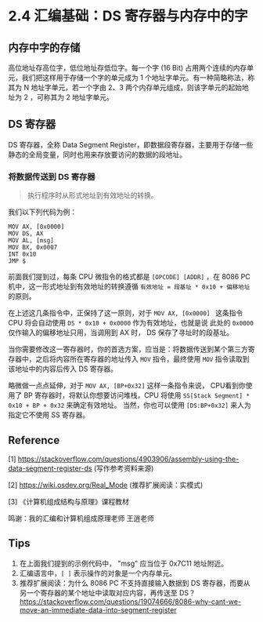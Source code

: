 # 2.4 汇编基础：DS 寄存器与内存中的字

## 内存中字的存储

高位地址存高位字，低位地址存低位字。每一个字 (16 Bit) 占用两个连续的内存单元，我们把这样用于存储一个字的单元成为 1 个地址字单元。有一种简略称法，称其为 N 地址字单元，若一个字由 2、3 两个内存单元组成，则该字单元的起始地址为 2 ，可称其为 2 地址字单元。

## DS 寄存器

DS 寄存器，全称 Data Segment Register，即数据段寄存器，主要用于存储一些静态的全局变量，同时也用来存放要访问的数据的段地址。

### 将数据传送到 DS 寄存器

> 执行程序时从形式地址到有效地址的转换。

我们以下列代码为例：
```assembly
MOV AX, [0x0000]
MOV DS, AX
MOV AL, [msg]
MOV BX, 0x0007  
INT 0x10    
JMP $
```

前面我们提到过，每条 CPU 微指令的格式都是 ```[OPCODE] [ADDR]``` ，在 8086 PC 机中，这一形式地址到有效地址的转换遵循 ``` 有效地址 = 段基址 * 0x10 + 偏移地址 ``` 的原则。

在上述这几条指令中，正保持了这一原则，对于 ```MOV AX, [0x0000] ``` 这条指令 CPU 将会自动使用 ``` DS * 0x10 + 0x0000 ``` 作为有效地址，也就是说 此处的 ```0x0000``` 仅作输入的偏移地址只用，当调用到 AX 时， DS 保存了寻址时的段基址。

当你需要修改这一寄存器时，你的首选方案，应当是：将数据传送到某个第三方寄存器中，之后将内容所在寄存器的地址传入 ```MOV``` 指令，最终使用 ```MOV``` 指令读取到该地址中的内容后传入 DS 寄存器。

略微做一点点延伸，对于 ``` MOV AX, [BP+0x32] ``` 这样一条指令来说， CPU看到你使用了 BP 寄存器时，将默认你想要访问堆栈，CPU 将使用 ``` SS[Stack Segment] * 0x10 + BP + 0x32 ``` 来确定有效地址。 当然，你也可以使用 ``` [DS:BP+0x32] ``` 来人为指定它不使用 SS 寄存器。

## Reference

[1] https://stackoverflow.com/questions/4903906/assembly-using-the-data-segment-register-ds (写作参考资料来源)

[2] https://wiki.osdev.org/Real_Mode (推荐扩展阅读：实模式)

[3] 《计算机组成结构与原理》课程教材

鸣谢：我的汇编和计算机组成原理老师 王逍老师

## Tips

1. 在上面我们提到的示例代码中， "msg" 应当位于 0x7C11 地址附近。
2. 汇编语言中，```[ ]``` 表示操作的对象是一个内存单元。
3. 推荐扩展阅读：为什么 8086 PC 不支持直接输入数据到 DS 寄存器，而要从另一个寄存器的某个地址中读取对应内容，再传送至 DS？  https://stackoverflow.com/questions/19074666/8086-why-cant-we-move-an-immediate-data-into-segment-register